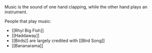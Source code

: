 Music is the sound of one hand clapping, while the other hand plays an instrument.

People that play music:

* [[Rhyl Big Fish]]
* [[Haddaway]]
* [[Birds]] are largely credited with [[Bird Song]]
* [[Bananarama]]
